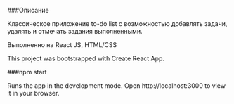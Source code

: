 ###Описание

Классическое приложение to-do list с возможностью добавлять задачи, удалять и отмечать задания выполненными. 

Выполненно на React JS, HTML/CSS


This project was bootstrapped with Create React App.

###npm start

Runs the app in the development mode.
Open http://localhost:3000 to view it in your browser.
